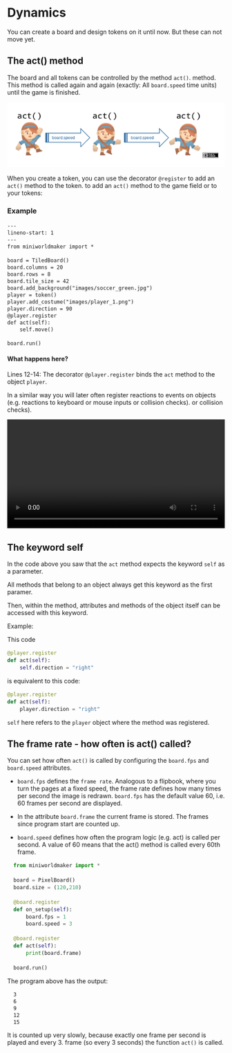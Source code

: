 # Dynamics

You can create a board and design tokens on it until now.
But these can not move yet.

## The act() method

The board and all tokens can be controlled by the method `act()`.
method. This method is called again and again (exactly: All
`board.speed` time units) until the game is finished.

![First Token](../_images/act.png)

When you create a token, you can use the decorator `@register` to add an `act()` method to the token.
to add an `act()` method to the game field or to your tokens:

### Example

``` {code-block} python
---
lineno-start: 1
---
from miniworldmaker import *

board = TiledBoard()
board.columns = 20
board.rows = 8
board.tile_size = 42
board.add_background("images/soccer_green.jpg")
player = token()
player.add_costume("images/player_1.png")
player.direction = 90
@player.register
def act(self):
    self.move()

board.run()
```

#### What happens here?

Lines 12-14: The decorator `@player.register` binds the `act` method
to the object `player`.

In a similar way you will later often register reactions to events on
objects (e.g. reactions to keyboard or mouse inputs or collision checks).
or collision checks).

 <video controls loop width=100%>
  <source src="../_static/moving_token.webm" type="video/webm">
  Your browser does not support the video tag.
</video>

## The keyword self

In the code above you saw that the ``act`` method expects the keyword ``self`` as a parameter.

All methods that belong to an object always get this keyword as the first paramer.

Then, within the method, attributes and methods of the object itself can be accessed with this keyword.

Example:

This code

``` python
@player.register
def act(self):
    self.direction = "right"
```

is equivalent to this code:

``` python
@player.register
def act(self):
    player.direction = "right"
```

`self` here refers to the `player` object where the method was registered.

## The frame rate - how often is act() called?


You can set how often `act()` is called by configuring the `board.fps` and `board.speed` attributes.

* `board.fps` defines the `frame rate`. Analogous to a flipbook, where you turn the pages at a fixed speed,
  the frame rate defines how many times per second the image is redrawn.
  `board.fps` has the default value 60, i.e. 60 frames per second are displayed.
  
* In the attribute `board.frame` the current frame is stored. The frames since program start are counted up.
  
* `board.speed` defines how often the program logic (e.g. act) is called per second.
  A value of 60 means that the act() method is called every 60th frame.


``` python
  from miniworldmaker import *

  board = PixelBoard()
  board.size = (120,210)

  @board.register
  def on_setup(self):
      board.fps = 1
      board.speed = 3
      
  @board.register
  def act(self):
      print(board.frame)

  board.run()
```

The program above has the output:

```
  3
  6
  9
  12
  15
```


It is counted up very slowly, because exactly one frame per second is played and every 3. frame
(so every 3 seconds) the function `act()` is called.

